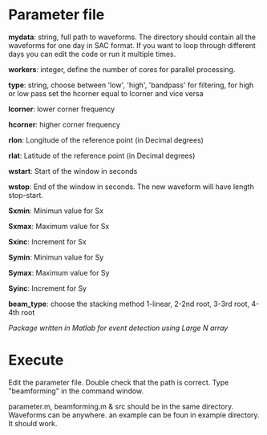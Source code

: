 # Parameter file

**mydata**: string, full path to waveforms. The directory should contain all the waveforms for one day in SAC format. If you want to loop through different days you can edit the code or run it multiple times. 

**workers**: integer, define the number of cores for parallel processing.                 

**type**: string, choose between 'low', 'high', 'bandpass' for filtering, for high or low pass set the hcorner equal to lcorner and vice versa

**lcorner**: lower corner frequency

**hcorner**: higher corner frequency

**rlon**: Longitude of the reference point (in Decimal degrees)

**rlat**: Latitude of the reference point (in Decimal degrees)

**wstart**: Start of the window in seconds

**wstop**: End of the window in seconds. The new waveform will have length stop-start. 

**Sxmin**: Minimun value for Sx

**Sxmax**: Maximum value for Sx

**Sxinc**: Increment for Sx

**Symin**: Minimun value for Sy

**Symax**: Maximum value for Sy

**Syinc**: Increment for Sy

**beam_type**: choose the stacking method 1-linear, 2-2nd root, 3-3rd root, 4-4th root

*Package written in Matlab for event detection using Large N array*

# Execute

Edit the parameter file. Double check that the path is correct. Type "beamforming" in the command window. 

parameter.m, beamforming.m & src should be in the same directory. Waveforms can be anywhere. an example can be foun in example directory. It should work.  
